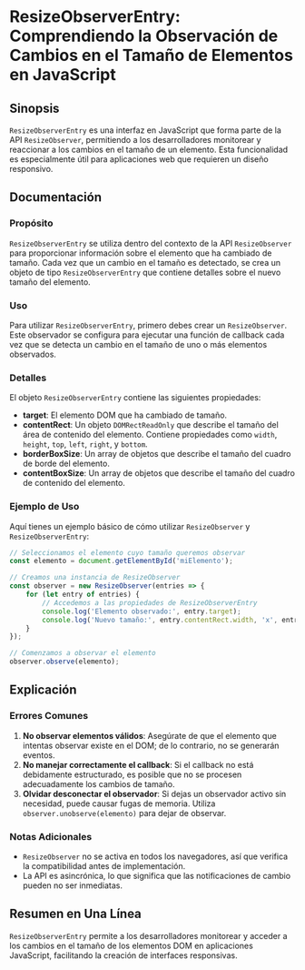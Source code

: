 <!--
Meta Description: # ResizeObserverEntry: Comprendiendo la Observación de Cambios en el Tamaño de Elementos en JavaScript ## Sinopsis `ResizeObserverEntry` es una interf...
Meta Keywords: que, tamaño, elemento, resizeobserverentry, del
-->

# ResizeObserverEntry: Comprendiendo la Observación de Cambios en el Tamaño de Elementos en JavaScript

## Sinopsis
`ResizeObserverEntry` es una interfaz en JavaScript que forma parte de la API `ResizeObserver`, permitiendo a los desarrolladores monitorear y reaccionar a los cambios en el tamaño de un elemento. Esta funcionalidad es especialmente útil para aplicaciones web que requieren un diseño responsivo.

## Documentación
### Propósito
`ResizeObserverEntry` se utiliza dentro del contexto de la API `ResizeObserver` para proporcionar información sobre el elemento que ha cambiado de tamaño. Cada vez que un cambio en el tamaño es detectado, se crea un objeto de tipo `ResizeObserverEntry` que contiene detalles sobre el nuevo tamaño del elemento.

### Uso
Para utilizar `ResizeObserverEntry`, primero debes crear un `ResizeObserver`. Este observador se configura para ejecutar una función de callback cada vez que se detecta un cambio en el tamaño de uno o más elementos observados.

### Detalles
El objeto `ResizeObserverEntry` contiene las siguientes propiedades:

- **target**: El elemento DOM que ha cambiado de tamaño.
- **contentRect**: Un objeto `DOMRectReadOnly` que describe el tamaño del área de contenido del elemento. Contiene propiedades como `width`, `height`, `top`, `left`, `right`, y `bottom`.
- **borderBoxSize**: Un array de objetos que describe el tamaño del cuadro de borde del elemento.
- **contentBoxSize**: Un array de objetos que describe el tamaño del cuadro de contenido del elemento.

### Ejemplo de Uso
Aquí tienes un ejemplo básico de cómo utilizar `ResizeObserver` y `ResizeObserverEntry`:

```javascript
// Seleccionamos el elemento cuyo tamaño queremos observar
const elemento = document.getElementById('miElemento');

// Creamos una instancia de ResizeObserver
const observer = new ResizeObserver(entries => {
    for (let entry of entries) {
        // Accedemos a las propiedades de ResizeObserverEntry
        console.log('Elemento observado:', entry.target);
        console.log('Nuevo tamaño:', entry.contentRect.width, 'x', entry.contentRect.height);
    }
});

// Comenzamos a observar el elemento
observer.observe(elemento);
```

## Explicación
### Errores Comunes
1. **No observar elementos válidos**: Asegúrate de que el elemento que intentas observar existe en el DOM; de lo contrario, no se generarán eventos.
2. **No manejar correctamente el callback**: Si el callback no está debidamente estructurado, es posible que no se procesen adecuadamente los cambios de tamaño.
3. **Olvidar desconectar el observador**: Si dejas un observador activo sin necesidad, puede causar fugas de memoria. Utiliza `observer.unobserve(elemento)` para dejar de observar.

### Notas Adicionales
- `ResizeObserver` no se activa en todos los navegadores, así que verifica la compatibilidad antes de implementación.
- La API es asincrónica, lo que significa que las notificaciones de cambio pueden no ser inmediatas.

## Resumen en Una Línea
`ResizeObserverEntry` permite a los desarrolladores monitorear y acceder a los cambios en el tamaño de los elementos DOM en aplicaciones JavaScript, facilitando la creación de interfaces responsivas.